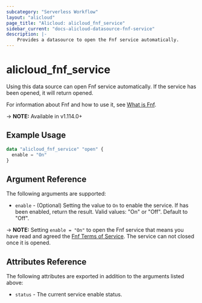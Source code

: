 ```yaml
---
subcategory: "Serverless Workflow"
layout: "alicloud"
page_title: "Alicloud: alicloud_fnf_service"
sidebar_current: "docs-alicloud-datasource-fnf-service"
description: |-
    Provides a datasource to open the Fnf service automatically.
---
```


# alicloud\_fnf\_service

Using this data source can open Fnf service automatically. If the service has been opened, it will return opened.

For information about Fnf and how to use it, see [What is Fnf](https://www.alibabacloud.com/help/en/product/113549.htm).

-> **NOTE:** Available in v1.114.0+

## Example Usage

```terraform
data "alicloud_fnf_service" "open" {
  enable = "On"
}
```

## Argument Reference

The following arguments are supported:

* `enable` - (Optional) Setting the value to `On` to enable the service. If has been enabled, return the result. Valid values: "On" or "Off". Default to "Off".

-> **NOTE:** Setting `enable = "On"` to open the Fnf service that means you have read and agreed the [Fnf Terms of Service](https://help.aliyun.com/document_detail/117831.html). The service can not closed once it is opened.

## Attributes Reference

The following attributes are exported in addition to the arguments listed above:

* `status` - The current service enable status. 
